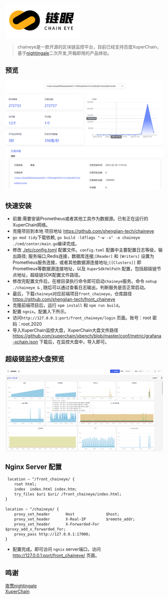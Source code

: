 <img src="doc/img/chaineye.png" width="240">

>chaineye是一款开源的区块链监控平台，目前已经支持百度XuperChain，基于[nightingale](https://github.com/ccfos/nightingale)二次开发,开箱即用的产品体验。


## 预览
<img src="doc/img/overview.png" width="800">

## 快速安装
- 前置:需要安装Prometheus或者其他工具作为数据源。已有正在运行的XuperChain网络。
- 克隆项目到本地 项目地址 https://github.com/shengjian-tech/chaineye
- `go mod tidy`下载依赖, `go build -ldflags "-w -s" -o chaineye ./cmd/center/main.go`编译完成。
- 修改 [./etc/config.toml](./etc/config.toml) 配置文件。`config.toml` 配置中主要配置日志等级，输出路径; 服务端口;Redis连接，数据库连接;`[Reader]` 和 `[Writers]` 设置为Prometheus服务连接，或者其他数据源连接地址;`[[Clusters]]` 即Prometheus等数据源连接地址，以及 `XuperSdkYmlPath` 配置，包括超级链节点地址，超级链SDK配置文件路径。
- 修改完配置文件后，在根目录执行命令即可启动`chaineye`服务。命令 `nohup ./chaineye &` , 随后可以通过查看日志输出，判断服务是否正常启动。
- 最后，下载`chaineye`对应前端项目`front_chaineye`，仓库路径 https://github.com/shengjian-tech/front_chaineye
- 克隆前端项目后，运行 `npm install` 和 `npm run build`。
- 配置 `ngnix`。配置入下所示。
- 访问`http://127.0.0.1:port/front_chaineye/login` 页面。账号：root 密码：root.2020  
- 导入XuperChain监控大盘，XuperChain大盘文件路径 https://github.com/xuperchain/xbench/blob/master/conf/metric/grafana-xchain.json 下载后，在监控大盘中，导入即可。

## 超级链监控大盘预览
<img src="doc/img/metric.png" width="800">

## Nginx Server 配置
```shell
 location ~ ^/front_chaineye/ {
    root html;
    index  index.html index.htm;
    try_files $uri $uri/ /front_chaineye/index.html;
}        

location ~ ^/chaineye/ {
	proxy_set_header       Host              $host;
    proxy_set_header       X-Real-IP         $remote_addr;
    proxy_set_header       X-Forwarded-For   $proxy_add_x_forwarded_for;
	proxy_pass http://127.0.0.1:17000;
}
```

- 配置完成。即可访问 `ngnix` server端口，访问 http://127.0.0.1:port/front_chaineye/   页面。

## 鸣谢
[夜莺nightingale](https://github.com/ccfos/nightingale)  
[XuperChain](https://github.com/xuperchain/xuperchain)
